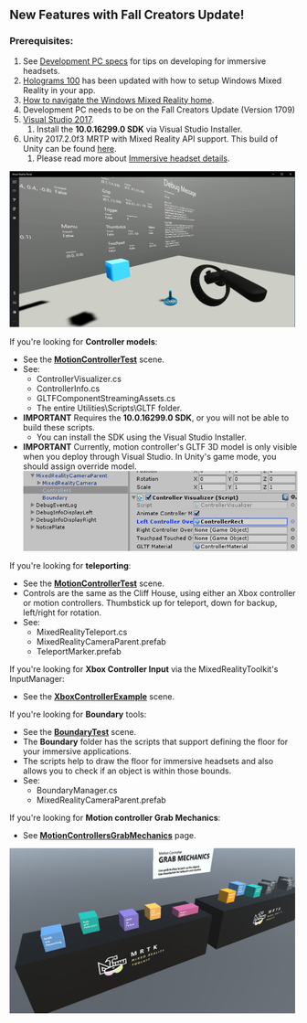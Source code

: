 ## New Features with Fall Creators Update!

### Prerequisites:
1. See [Development PC specs](https://developer.microsoft.com/en-us/windows/mixed-reality/install_the_tools#developing_for_immersive_headsets) for tips on developing for immersive headsets.
2. [Holograms 100](https://developer.microsoft.com/en-us/windows/mixed-reality/holograms_100) has been updated with how to setup Windows Mixed Reality in your app.
3. [How to navigate the Windows Mixed Reality home](https://developer.microsoft.com/en-us/windows/mixed-reality/navigating_the_windows_mixed_reality_home).
4. Development PC needs to be on the Fall Creators Update (Version 1709)
5. [Visual Studio 2017](https://www.visualstudio.com/downloads/).
    1. Install the **10.0.16299.0 SDK** via Visual Studio Installer.
6. Unity 2017.2.0f3 MRTP with Mixed Reality API support. This build of Unity can be found [here](http://beta.unity3d.com/download/edcd66fb22ae/download.html).
    1. Please read more about [Immersive headset details](https://developer.microsoft.com/en-us/windows/mixed-reality/immersive_headset_details).

<img src="External/ReadMeImages/MotionControllerTest_Teleport.png" width="500px">

If you're looking for **Controller models**:
* See the [**MotionControllerTest**](Assets/MixedRealityToolkit-Examples/Input/Scenes/MotionControllerTest.unity) scene.
* See:
    * ControllerVisualizer.cs
    * ControllerInfo.cs
    * GLTFComponentStreamingAssets.cs
    * The entire Utilities\Scripts\GLTF folder.
* **IMPORTANT** Requires the **10.0.16299.0 SDK**, or you will not be able to build these scripts.
    - You can install the SDK using the Visual Studio Installer.
* **IMPORTANT** Currently, motion controller's GLTF 3D model is only visible when you deploy through Visual Studio. In Unity's game mode, you should assign override model. <img src="External/ReadMeImages/MotionControllerTest_ModelOverride.png" width="700px">

If you're looking for **teleporting**:
* See the [**MotionControllerTest**](Assets/MixedRealityToolkit-Examples/Input/Scenes/MotionControllerTest.unity) scene.
* Controls are the same as the Cliff House, using either an Xbox controller or motion controllers. Thumbstick up for teleport, down for backup, left/right for rotation.
* See:
    * MixedRealityTeleport.cs
    * MixedRealityCameraParent.prefab
    * TeleportMarker.prefab
    
If you're looking for **Xbox Controller Input** via the MixedRealityToolkit's InputManager:
* See the [**XboxControllerExample**](Assets/MixedRealityToolkit-Examples/Input/Scenes/XboxControllerExample.unity) scene.
    
If you're looking for **Boundary** tools:
* See the [**BoundaryTest**](Assets/MixedRealityToolkit-Examples/Boundary/Scenes/BoundaryTest.unity) scene.
* The **Boundary** folder has the scripts that support defining the floor for your immersive applications.
* The scripts help to draw the floor for immersive headsets and also allows you to check if an object is within those bounds.
* See:
    * BoundaryManager.cs
    * MixedRealityCameraParent.prefab
    
If you're looking for **Motion controller Grab Mechanics**:
* See  [**MotionControllersGrabMechanics**](Assets/MixedRealityToolkit-Examples/MotionControllers-GrabMechanics) page.
<img src="External/ReadMeImages/MRTK_MotionController_GrabMechanics.jpg" width="500px">